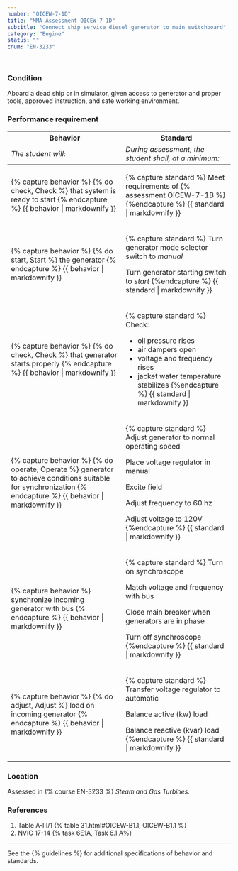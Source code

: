 ```yaml
---
number: "OICEW-7-1D"
title: "MMA Assessment OICEW-7-1D"
subtitle: "Connect ship service diesel generator to main switchboard"
category: "Engine"
status: ""
cnum: "EN-3233"

---
```

### Condition

Aboard a dead ship or in simulator, given access to generator and proper tools, approved instruction, and safe working environment.

### Performance requirement 

<table width='100%' class='Guidelines'>
 <thead>
 <tr>
     <th class='thirty'>Behavior</th>
     <th class='seventy'>Standard</th>
 </tr>
 <tr>
     <td><em>The student will:</em></td>
     <td><em>During assessment, the student shall, at a minimum:</em></td>
 </tr>
 </thead>
 <tbody>
 

<tr><td>

{% capture behavior %}
{% do check, Check %} that system is ready to start
{% endcapture %}
{{ behavior | markdownify }}

</td><td>

{% capture standard %}
Meet requirements of {% assessment OICEW-7-1B %}
{%endcapture %}
{{ standard | markdownify }}

</td></tr>



<tr><td>

{% capture behavior %}
{% do start, Start %} the generator
{% endcapture %}
{{ behavior | markdownify }}

</td><td>

{% capture standard %}
Turn generator mode selector switch to _manual_

Turn generator starting switch to _start_
{%endcapture %}
{{ standard | markdownify }}

</td></tr>



<tr><td>

{% capture behavior %}
{% do check, Check %} that generator starts properly
{% endcapture %}
{{ behavior | markdownify }}

</td><td>

{% capture standard %}
Check:

  * oil pressure rises
  * air dampers open
  * voltage and frequency rises
  * jacket water temperature stabilizes
{%endcapture %}
{{ standard | markdownify }}

</td></tr>



<tr><td>

{% capture behavior %}
{% do operate, Operate %} generator to achieve conditions suitable for synchronization
{% endcapture %}
{{ behavior | markdownify }}

</td><td>

{% capture standard %}
Adjust generator to normal operating speed

Place voltage regulator in manual

Excite field

Adjust frequency to 60 hz

Adjust voltage to 120V
{%endcapture %}
{{ standard | markdownify }}

</td></tr>



<tr><td>

{% capture behavior %}
synchronize incoming generator with bus
{% endcapture %}
{{ behavior | markdownify }}

</td><td>

{% capture standard %}
Turn on synchroscope

Match voltage and frequency with bus

Close main breaker when generators are in phase

Turn off synchroscope
{%endcapture %}
{{ standard | markdownify }}

</td></tr>



<tr><td>

{% capture behavior %}
{% do adjust, Adjust %} load on incoming generator
{% endcapture %}
{{ behavior | markdownify }}

</td><td>

{% capture standard %}
Transfer voltage regulator to automatic

Balance active (kw) load

Balance reactive (kvar) load
{%endcapture %}
{{ standard | markdownify }}

</td></tr>



 </tbody>
 </table>

### Location

Assessed in  {% course  EN-3233 %}  *Steam and Gas Turbines*.

### References

1.  Table A-III/1 {% table 31.html#OICEW-B1.1, OICEW-B1.1 %}
1.  NVIC 17-14 {% task 6E1A, Task 6.1.A%}

***



See the {% guidelines %} for additional specifications of behavior and standards.
